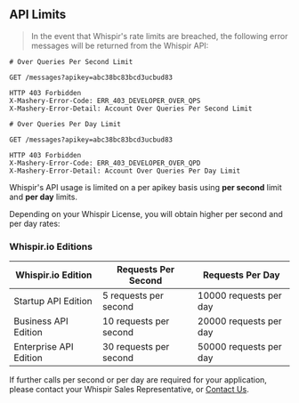 ## API Limits

> In the event that Whispir's rate limits are breached, the following error messages will be returned from the Whispir API:

```shell
# Over Queries Per Second Limit 

GET /messages?apikey=abc38bc83bcd3ucbud83

HTTP 403 Forbidden
X-Mashery-Error-Code: ERR_403_DEVELOPER_OVER_QPS
X-Mashery-Error-Detail: Account Over Queries Per Second Limit

# Over Queries Per Day Limit

GET /messages?apikey=abc38bc83bcd3ucbud83

HTTP 403 Forbidden
X-Mashery-Error-Code: ERR_403_DEVELOPER_OVER_QPD
X-Mashery-Error-Detail: Account Over Queries Per Day Limit
```

Whispir's API usage is limited on a per apikey basis using **per second** limit and **per day** limits.

Depending on your Whispir License, you will obtain higher per second and per day rates:

### Whispir.io Editions

Whispir.io Edition | Requests Per Second | Requests Per Day
-------------- | -------------- | --------------
Startup API Edition | 5 requests per second | 10000 requests per day
Business API Edition | 10 requests per second | 20000 requests per day
Enterprise API Edition | 30 requests per second | 50000 requests per day

If further calls per second or per day are required for your application, please contact your Whispir Sales Representative, or [Contact Us](http://stage.whispir.io/contact/).
